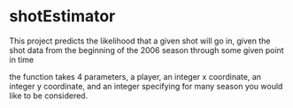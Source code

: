shotEstimator
=============

This project predicts the likelihood that a given shot will go in, given the shot data from the beginning of the 2006 season through some given point in time

the function takes 4 parameters, a player, an integer x coordinate, an integer y coordinate, and an integer specifying for many season you would like to be considered.

